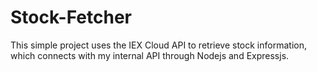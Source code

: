# Stock-Fetcher
This simple project uses the IEX Cloud API to retrieve stock information, which connects with my internal API through Nodejs and Expressjs.
